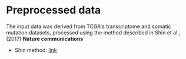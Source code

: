 # Preprocessed data

The input data was derived from TCGA's transcriptome and somatic mutation datasets, processed using the method described in Shin et al., (2017) **Nature communications** 


- Shin method: [link](https://www.nature.com/articles/s41467-017-01171-6) 
